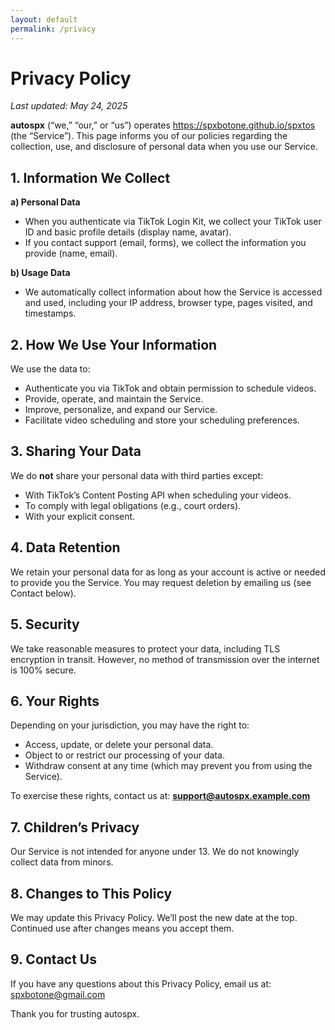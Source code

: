 ```yaml
---
layout: default
permalink: /privacy
---
```

# Privacy Policy

_Last updated: May 24, 2025_

**autospx** (“we,” “our,” or “us”) operates https://spxbotone.github.io/spxtos (the “Service”). This page informs you of our policies regarding the collection, use, and disclosure of personal data when you use our Service.

## 1. Information We Collect  
**a) Personal Data**  
- When you authenticate via TikTok Login Kit, we collect your TikTok user ID and basic profile details (display name, avatar).  
- If you contact support (email, forms), we collect the information you provide (name, email).

**b) Usage Data**  
- We automatically collect information about how the Service is accessed and used, including your IP address, browser type, pages visited, and timestamps.

## 2. How We Use Your Information  
We use the data to:  
- Authenticate you via TikTok and obtain permission to schedule videos.  
- Provide, operate, and maintain the Service.  
- Improve, personalize, and expand our Service.  
- Facilitate video scheduling and store your scheduling preferences.

## 3. Sharing Your Data  
We do **not** share your personal data with third parties except:  
- With TikTok’s Content Posting API when scheduling your videos.  
- To comply with legal obligations (e.g., court orders).  
- With your explicit consent.

## 4. Data Retention  
We retain your personal data for as long as your account is active or needed to provide you the Service. You may request deletion by emailing us (see Contact below).

## 5. Security  
We take reasonable measures to protect your data, including TLS encryption in transit. However, no method of transmission over the internet is 100% secure.

## 6. Your Rights  
Depending on your jurisdiction, you may have the right to:  
- Access, update, or delete your personal data.  
- Object to or restrict our processing of your data.  
- Withdraw consent at any time (which may prevent you from using the Service).

To exercise these rights, contact us at: **support@autospx.example.com**

## 7. Children’s Privacy  
Our Service is not intended for anyone under 13. We do not knowingly collect data from minors.

## 8. Changes to This Policy  
We may update this Privacy Policy. We’ll post the new date at the top. Continued use after changes means you accept them.

## 9. Contact Us  
If you have any questions about this Privacy Policy, email us at: spxbotone@gmail.com

Thank you for trusting autospx.
